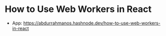 # How to Use Web Workers in React

- App: https://abdurrahmanos.hashnode.dev/how-to-use-web-workers-in-react
